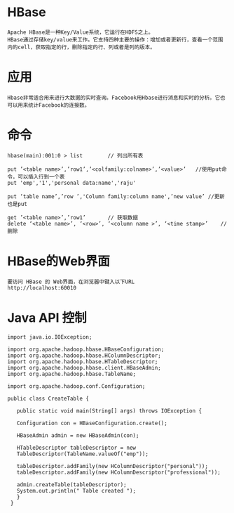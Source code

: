 # HBase

	Apache HBase是一种Key/Value系统，它运行在HDFS之上。
	HBase通过存储key/value来工作。它支持四种主要的操作：增加或者更新行，查看一个范围内的cell，获取指定的行，删除指定的行、列或者是列的版本。


# 应用

	Hbase非常适合用来进行大数据的实时查询。Facebook用Hbase进行消息和实时的分析。它也可以用来统计Facebook的连接数。



#  命令

	hbase(main):001:0 > list		// 列出所有表
	
	put ’<table name>’,’row1’,’<colfamily:colname>’,’<value>’	//使用put命令，可以插入行到一个表
	put 'emp','1','personal data:name','raju'					

	put ‘table name’,’row ’,'Column family:column name',’new value’	//更新也是put

	get ’<table name>’,’row1’		// 获取数据
	delete ‘<table name>’, ‘<row>’, ‘<column name >’, ‘<time stamp>’	// 删除

	


# HBase的Web界面

	要访问 HBase 的 Web界面，在浏览器中键入以下URL
	http://localhost:60010


# Java API 控制

	import java.io.IOException;
	
	import org.apache.hadoop.hbase.HBaseConfiguration;
	import org.apache.hadoop.hbase.HColumnDescriptor;
	import org.apache.hadoop.hbase.HTableDescriptor;
	import org.apache.hadoop.hbase.client.HBaseAdmin;
	import org.apache.hadoop.hbase.TableName;
	
	import org.apache.hadoop.conf.Configuration;
	
	public class CreateTable {
	      
	   public static void main(String[] args) throws IOException {
	
	   Configuration con = HBaseConfiguration.create();
	
	   HBaseAdmin admin = new HBaseAdmin(con);
	
	   HTableDescriptor tableDescriptor = new
	   TableDescriptor(TableName.valueOf("emp"));
	
	   tableDescriptor.addFamily(new HColumnDescriptor("personal"));
	   tableDescriptor.addFamily(new HColumnDescriptor("professional"));
	
	   admin.createTable(tableDescriptor);
	   System.out.println(" Table created ");
	   }
	 }
